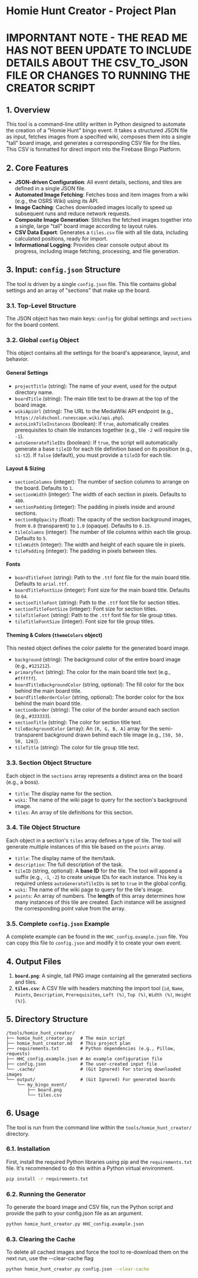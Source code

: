 # Homie Hunt Creator - Project Plan

# IMPORNTANT NOTE - THE READ ME HAS NOT BEEN UPDATE TO INCLUDE DETAILS ABOUT THE CSV_TO_JSON FILE OR CHANGES TO RUNNING THE CREATOR SCRIPT

## 1. Overview

This tool is a command-line utility written in Python designed to automate the creation of a "Homie Hunt" bingo event. It takes a structured JSON file as input, fetches images from a specified wiki, composes them into a single "tall" board image, and generates a corresponding CSV file for the tiles. This CSV is formatted for direct import into the Firebase Bingo Platform.

## 2. Core Features

*   **JSON-driven Configuration**: All event details, sections, and tiles are defined in a single JSON file.
*   **Automated Image Fetching**: Fetches boss and item images from a wiki (e.g., the OSRS Wiki) using its API.
*   **Image Caching**: Caches downloaded images locally to speed up subsequent runs and reduce network requests.
*   **Composite Image Generation**: Stitches the fetched images together into a single, large "tall" board image according to layout rules.
*   **CSV Data Export**: Generates a `tiles.csv` file with all tile data, including calculated positions, ready for import.
*   **Informational Logging**: Provides clear console output about its progress, including image fetching, processing, and file generation.

## 3. Input: `config.json` Structure

The tool is driven by a single `config.json` file. This file contains global settings and an array of "sections" that make up the board.

### 3.1. Top-Level Structure

The JSON object has two main keys: `config` for global settings and `sections` for the board content.

### 3.2. Global `config` Object

This object contains all the settings for the board's appearance, layout, and behavior.

#### General Settings
*   `projectTitle` (string): The name of your event, used for the output directory name.
*   `boardTitle` (string): The main title text to be drawn at the top of the board image.
*   `wikiApiUrl` (string): The URL to the MediaWiki API endpoint (e.g., `https://oldschool.runescape.wiki/api.php`).
*   `autoLinkTileInstances` (boolean): If `true`, automatically creates prerequisites to chain tile instances together (e.g., tile `-2` will require tile `-1`).
*   `autoGenerateTileIDs` (boolean): If `true`, the script will automatically generate a base `tileID` for each tile definition based on its position (e.g., `s1-t2`). If `false` (default), you must provide a `tileID` for each tile.

#### Layout & Sizing
*   `sectionColumns` (integer): The number of section columns to arrange on the board. Defaults to `1`.
*   `sectionWidth` (integer): The width of each section in pixels. Defaults to `400`.
*   `sectionPadding` (integer): The padding in pixels inside and around sections.
*   `sectionBgOpacity` (float): The opacity of the section background images, from `0.0` (transparent) to `1.0` (opaque). Defaults to `0.15`.
*   `tileColumns` (integer): The number of tile columns within each tile group. Defaults to `5`.
*   `tileWidth` (integer): The width and height of each square tile in pixels.
*   `tilePadding` (integer): The padding in pixels between tiles.

#### Fonts
*   `boardTitleFont` (string): Path to the `.ttf` font file for the main board title. Defaults to `arial.ttf`.
*   `boardTitleFontSize` (integer): Font size for the main board title. Defaults to `64`.
*   `sectionTitleFont` (string): Path to the `.ttf` font file for section titles.
*   `sectionTitleFontSize` (integer): Font size for section titles.
*   `tileTitleFont` (string): Path to the `.ttf` font file for tile group titles.
*   `tileTitleFontSize` (integer): Font size for tile group titles.

#### Theming & Colors (`themeColors` object)
This nested object defines the color palette for the generated board image.

*   `background` (string): The background color of the entire board image (e.g., `#121212`).
*   `primaryText` (string): The color for the main board title text (e.g., `#ffffff`).
*   `boardTitleBackgroundColor` (string, optional): The fill color for the box behind the main board title.
*   `boardTitleBorderColor` (string, optional): The border color for the box behind the main board title.
*   `sectionBorder` (string): The color of the border around each section (e.g., `#333333`).
*   `sectionTitle` (string): The color for section title text.
*   `tileBackgroundColor` (array): An `[R, G, B, A]` array for the semi-transparent background drawn behind each tile image (e.g., `[50, 50, 50, 128]`).
*   `tileTitle` (string): The color for tile group title text.

### 3.3. Section Object Structure

Each object in the `sections` array represents a distinct area on the board (e.g., a boss).

*   `title`: The display name for the section.
*   `wiki`: The name of the wiki page to query for the section's background image.
*   `tiles`: An array of tile definitions for this section.

### 3.4. Tile Object Structure

Each object in a section's `tiles` array defines a type of tile. The tool will generate multiple instances of this tile based on the `points` array.

*   `title`: The display name of the item/task.
*   `description`: The full description of the task.
*   `tileID` (string, optional): A **base ID** for the tile. The tool will append a suffix (e.g., `-1`, `-2`) to create unique IDs for each instance. This key is required unless `autoGenerateTileIDs` is set to `true` in the global config.
*   `wiki`: The name of the wiki page to query for the tile's image.
*   `points`: An array of numbers. The **length** of this array determines how many instances of this tile are created. Each instance will be assigned the corresponding point value from the array.

### 3.5. Complete `config.json` Example

A complete example can be found in the `HHC_config.example.json` file. You can copy this file to `config.json` and modify it to create your own event.

## 4. Output Files

1.  **`board.png`**: A single, tall PNG image containing all the generated sections and tiles.
2.  **`tiles.csv`**: A CSV file with headers matching the import tool (`id`, `Name`, `Points`, `Description`, `Prerequisites`, `Left (%)`, `Top (%)`, `Width (%)`, `Height (%)`).

## 5. Directory Structure

```
/tools/homie_hunt_creator/
├── homie_hunt_creator.py   # The main script
├── homie_hunt_creator.md   # This project plan
├── requirements.txt        # Python dependencies (e.g., Pillow, requests)
├── HHC_config.example.json # An example configuration file
├── config.json             # The user-created input file
└── .cache/                 # (Git Ignored) For storing downloaded images
└── output/                 # (Git Ignored) For generated boards
    └── my_bingo_event/
        ├── board.png
        └── tiles.csv
```

## 6. Usage

The tool is run from the command line within the `tools/homie_hunt_creator/` directory.

### 6.1. Installation

First, install the required Python libraries using pip and the `requirements.txt` file. It's recommended to do this within a Python virtual environment.

```bash
pip install -r requirements.txt
```
### 6.2. Running the Generator
To generate the board image and CSV file, run the Python script and provide the path to your config.json file as an argument.

```bash
python homie_hunt_creator.py HHC_config.example.json
```
### 6.3. Clearing the Cache
To delete all cached images and force the tool to re-download them on the next run, use the --clear-cache flag

```bash
python homie_hunt_creator.py config.json --clear-cache
```
